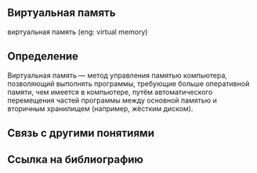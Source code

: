 ## Виртуальная память
виртуальная память (eng: virtual memory) 

## Определение
Виртуальная память — метод управления памятью компьютера, позволяющий выполнять программы, требующие больше оперативной памяти, чем имеется в компьютере, путём автоматического перемещения частей программы между основной памятью и вторичным хранилищем (например, жёстким диском).
## Связь с другими понятиями

## Cсылка на библиографию

